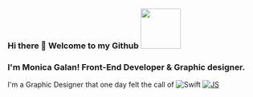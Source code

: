 ### Hi there 👐 Welcome to my Github <img src="https://media.giphy.com/media/AHj0lQstZ9I9W/giphy.gif" width="80px">

### I'm Monica Galan! Front-End Developer & Graphic designer.

I'm a Graphic Designer that one day felt the call of ![Swift](https://img.shields.io/badge/SWIFT-E34F26?style=for-the-badge&logo=swift&logoColor=white) [![JS](https://img.shields.io/badge/SWIFT-E34F26?style=for-the-badge&logo=swift&logoColor=white)](https://img.shields.io/badge/JS-JavaScript-F7DF1E?logo=javascript&logoColor=black
)


<!--
**mogamiGit/mogamiGit** is a ✨ _special_ ✨ repository because its `README.md` (this file) appears on your GitHub profile.

Here are some ideas to get you started:

- 🔭 I’m currently working on ...
- 🌱 I’m currently learning ...
- 👯 I’m looking to collaborate on ...
- 🤔 I’m looking for help with ...
- 💬 Ask me about ...
- 📫 How to reach me: ...
- 😄 Pronouns: ...
- ⚡ Fun fact: ...
-->
